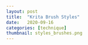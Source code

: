 ```yaml
---
layout: post
title:  "Krita Brush Styles"
date:   2020-09-16
categories: [technique]
thumbnail: styles_brushes.png
---
```


<img src="{{ '/img/styles_brushes.png' | relative_url }}" alt="">


